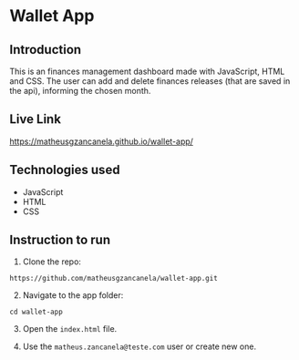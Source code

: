# Wallet App

## Introduction

This is an finances management dashboard made with JavaScript, HTML and CSS. The user can add and delete finances releases (that are saved in the api), informing the chosen month.

## Live Link

https://matheusgzancanela.github.io/wallet-app/

## Technologies used

- JavaScript
- HTML
- CSS

## Instruction to run

1. Clone the repo:

```
https://github.com/matheusgzancanela/wallet-app.git
```

2. Navigate to the app folder:

```
cd wallet-app
```

3. Open the `index.html` file.

4. Use the `matheus.zancanela@teste.com` user or create new one.
